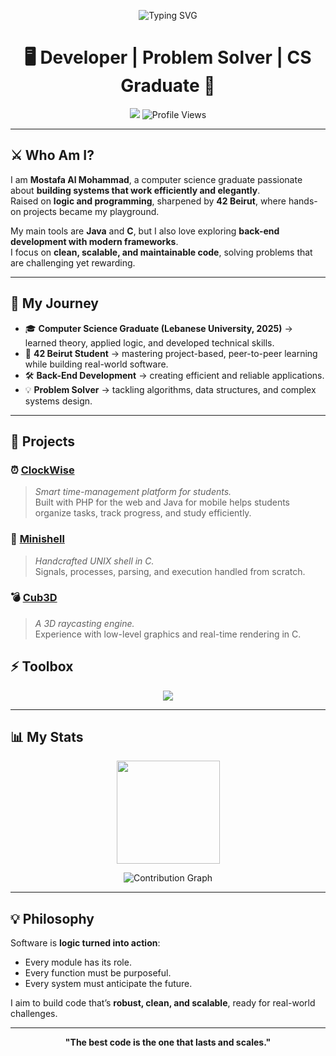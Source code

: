 <!-- Next-Level Profile README - Mostafa Al Mohammad -->

<p align="center">
  <img src="https://readme-typing-svg.demolab.com?font=JetBrains+Mono&size=26&pause=1000&color=37B37A&center=true&vCenter=true&width=900&lines=Mostafa%20Al%20Mohammad%20%E2%9A%A1;Back-End%20Engineer%20%7C%20Problem%20Solver%20%7C%2042%20Beirut%20Core;Computer%20Science%20Graduate%20%7C%20Code%20Architect" alt="Typing SVG" />
</p>

<h1 align="center">🖥️ Developer | Problem Solver | CS Graduate 🚀</h1>

<p align="center">
  <a href="https://www.linkedin.com/in/mostafa-el-mohammad-852741340" target="_blank"><img src="https://img.shields.io/badge/LinkedIn-0077B5?style=for-the-badge&logo=linkedin" /></a>
  <img src="https://komarev.com/ghpvc/?username=MOSTAFA-YOURUSERNAME&style=for-the-badge&color=blue" alt="Profile Views" />
</p>

---

## ⚔️ Who Am I?  

I am **Mostafa Al Mohammad**, a computer science graduate passionate about **building systems that work efficiently and elegantly**.  
Raised on **logic and programming**, sharpened by **42 Beirut**, where hands-on projects became my playground.  

My main tools are **Java** and **C**, but I also love exploring **back-end development with modern frameworks**.  
I focus on **clean, scalable, and maintainable code**, solving problems that are challenging yet rewarding.  

---

## 🧭 My Journey  

- 🎓 **Computer Science Graduate (Lebanese University, 2025)** → learned theory, applied logic, and developed technical skills.  
- 🧠 **42 Beirut Student** → mastering project-based, peer-to-peer learning while building real-world software.  
- 🛠 **Back-End Development** → creating efficient and reliable applications.  
- 💡 **Problem Solver** → tackling algorithms, data structures, and complex systems design.  

---

## 🚀 Projects  

### ⏰ [ClockWise](https://github.com/mostafam23/minishell)  
> *Smart time-management platform for students.*  
Built with PHP for the web and Java for mobile helps students organize tasks, track progress, and study efficiently. 

### 🐚 [Minishell](https://github.com/mostafam23/minishell)  
> *Handcrafted UNIX shell in C.*  
Signals, processes, parsing, and execution handled from scratch.  

### 💣 [Cub3D](https://github.com/mostafam23/cub3D)  
> *A 3D raycasting engine.*  
Experience with low-level graphics and real-time rendering in C.  


## ⚡ Toolbox  

<p align="center">
  <img src="https://skillicons.dev/icons?i=java,cpp,c,js,nodejs,php,react,mysql,cs,dotnet,github,html" />
</p>

---

## 📊 My Stats  

<p align="center">
  <img src="https://github-readme-stats.vercel.app/api?username=mostafam23&show_icons=true&theme=radical&count_private=true&hide_border=true" height="165" />
</p>

<p align="center">
  <img src="https://github-readme-activity-graph.vercel.app/graph?username=mostafam23&theme=redical&hide_border=true&area=true" alt="Contribution Graph"/>
</p>

---

## 💡 Philosophy  

Software is **logic turned into action**:  
- Every module has its role.  
- Every function must be purposeful.  
- Every system must anticipate the future.  

I aim to build code that’s **robust, clean, and scalable**, ready for real-world challenges.  

---

<p align="center">
  <strong>"The best code is the one that lasts and scales."</strong>
</p>

